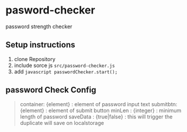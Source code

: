 # pasword-checker
password strength checker


## Setup instructions
1. clone Repository
2. include sorce js `src/password-checker.js`
3. add ```javascript passwordChecker.start(); ```


## password Check Config
> container: {element} : element of password input text
> submitbtn: {element} : element of submit button
> minLen   : {integer} : minimum length of password
> saveData : {true|false} : this will trigger the duplicate will save on localstorage
